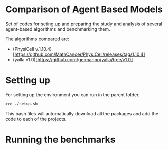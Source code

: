 # Comparison of Agent Based Models

Set of codes for seting up and preparing the study and analysis of several agent-based algorithms and benchmarking them.

The algorithms compared are:

 - (PhysiCell v.1.10.4)[https://github.com/MathCancer/PhysiCell/releases/tag/1.10.4]
 - (yalla v1.0)[https://github.com/germannp/yalla/tree/v1.0]

# Setting up

For setting up the environment you can run in the parent folder.

```
>>> ./setup.sh
```

This bash files will automatically download all the packages and add the code to each of the projects.

# Running the benchmarks

